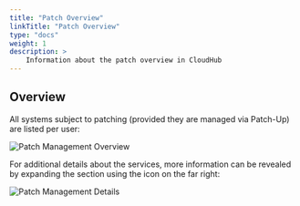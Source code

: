 ```yaml
---
title: "Patch Overview"
linkTitle: "Patch Overview"
type: "docs"
weight: 1
description: >
    Information about the patch overview in CloudHub
---
```


## Overview

All systems subject to patching (provided they are managed via Patch-Up) are listed per user:

![Patch Management Overview](../img/patch-management/patch-management-overview.png)

For additional details about the services, more information can be revealed by expanding the section using the icon on the far right:

![Patch Management Details](../img/patch-management/patch-management-details.png)
